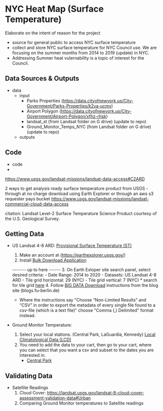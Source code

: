 # NYC Heat Map (Surface Temperature)

Elaborate on the intent of reason for the project
- source for general public to access NYC surface temperature
- collect and store NYC surface temperature for NYC Council use. We are focusing on the summer months from 2014 to 2019 (update) in NYC.
- Addressing Summer heat vulernability is a topic of interest for the Council. 

## Data Sources & Outputs

- data
  - input
    - Parks Properties (https://data.cityofnewyork.us/City-Government/Parks-Properties/k2ya-ucmv)
    - Airport Polygon (https://data.cityofnewyork.us/City-Government/Airport-Polygon/xfhz-rhsk)
    - landsat_st (from Landsat folder on G drive) (update to repo)
    - Ground_Monitor_Temps_NYC (from Landsat folder on G drive) (update to repo)
  - outputs

## Code

- code
 - 

https://www.usgs.gov/landsat-missions/landsat-data-access#C2ARD

2 ways to get analysis ready surface temperature product from USGS - through at no charge download using Earth Explorer or through an aws s3 requester pays bucket
https://www.usgs.gov/landsat-missions/landsat-commercial-cloud-data-access

citation: Landsat Level-2 Surface Temperature Science Product courtesy of the U.S. Geological Survey.

## Getting Data

- US Landsat 4-8 ARD: [Provisional Surface Temperature (ST)](https://www.usgs.gov/landsat-missions/landsat-collection-2-surface-temperature)
  1. Make an account at (https://earthexplorer.usgs.gov/)
  2. Install [Bulk Download Application](https://earthexplorer.usgs.gov/bulk)
  
  ------- up to here ------
  3. On Earth Exloper site search panel, select desired criteria:
      - Date Range: 2014 to 2020
      - Datasets: US Landsat 4-8 ARD
      - Tile grid horizontal: 29 (NYC)
      - Tile grid vertical: 7 (NYC)
        * search for tile grid [here](https://www.usgs.gov/media/images/conterminous-us-landsat-analysis-ready-data-ard-tiles)
  4. Follow [BIG DATA Download](https://blogs.fu-berlin.de/reseda/landsat-big-data-download/#3) instructions from the blog site (blogs.fu-berlin.de) 
     - Where the instructions say "Choose “Non-Limited Results” and “CSV” in order to export the metadata of every single file found to a csv-file (which is a text file)" choose "Comma (,) Delimited" format instead.
     
- Ground Monitor Temperature:
  1. Select your local stations. (Central Park, LaGuardia, Kennedy)
  [Local Climatological Data (LCD)](https://www.ncdc.noaa.gov/cdo-web/datatools/lcd)
  2. You need to add the data to your cart, then go to your cart, where you can select that you want a csv and subset to the dates you are interested in.
     - [Central Park](https://www.ncdc.noaa.gov/cdo-web/datasets/LCD/stations/WBAN:94728/detail)

## Validating Data
- Satellite Readings
  1. Cloud Cover: https://landsat.usgs.gov/landsat-8-cloud-cover-assessment-validation-data#Urban
  2. Comparing Ground Monitor temperatures to Satellite readings
